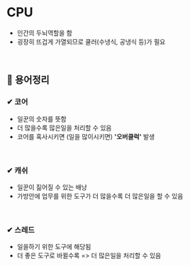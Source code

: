 # CPU

- 인간의 두뇌역할을 함
- 굉장히 뜨겁게 가열되므로 쿨러(수냉식, 공냉식 등)가 필요

<br>

## 📑 용어정리

### ✔ 코어

- 일꾼의 숫자를 뜻함
- 더 많을수록 많은일을 처리할 수 있음
- 코어를 혹사시키면 (일을 많이시키면) <b>'오버클럭'</b> 발생


<br>

### ✔ 캐쉬

- 일꾼이 짊어질 수 있는 배낭
- 가방안에 업무를 위한 도구가 더 많을수록 더 많은일을 할 수 있음

<br>

### ✔ 스레드

- 일을하기 위한 도구에 해당됨
- 더 좋은 도구로 바뀔수록 => 더 많은일을 처리할 수 있음
